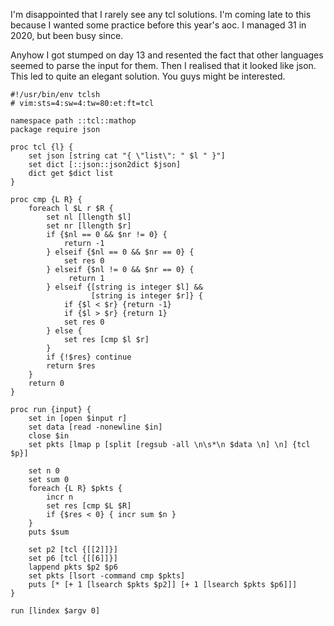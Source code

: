 I'm disappointed that I rarely see any tcl solutions. I'm coming late to this because I wanted some practice before this year's aoc. I managed 31 in 2020, but been busy since.

Anyhow I got stumped on day 13 and resented the fact that other languages seemed to parse the input for them. Then I realised that it looked like json. This led to quite an elegant solution. You guys might be interested.


    #!/usr/bin/env tclsh
    # vim:sts=4:sw=4:tw=80:et:ft=tcl 

    namespace path ::tcl::mathop
    package require json

    proc tcl {l} {
        set json [string cat "{ \"list\": " $l " }"]
        set dict [::json::json2dict $json]
        dict get $dict list
    }

    proc cmp {L R} {
        foreach l $L r $R {
            set nl [llength $l] 
            set nr [llength $r]
            if {$nl == 0 && $nr != 0} {
                return -1
            } elseif {$nl == 0 && $nr == 0} {
                set res 0
            } elseif {$nl != 0 && $nr == 0} {
                 return 1
            } elseif {[string is integer $l] && 
                      [string is integer $r]} { 
                if {$l < $r} {return -1}
                if {$l > $r} {return 1} 
                set res 0
            } else {
                set res [cmp $l $r]
            }
            if {!$res} continue
            return $res
        }
        return 0
    }

    proc run {input} {
        set in [open $input r]
        set data [read -nonewline $in]
        close $in
        set pkts [lmap p [split [regsub -all \n\s*\n $data \n] \n] {tcl $p}]

        set n 0
        set sum 0
        foreach {L R} $pkts {
            incr n
            set res [cmp $L $R] 
            if {$res < 0} { incr sum $n }
        }
        puts $sum 

        set p2 [tcl {[[2]]}]
        set p6 [tcl {[[6]]}]
        lappend pkts $p2 $p6
        set pkts [lsort -command cmp $pkts]
        puts [* [+ 1 [lsearch $pkts $p2]] [+ 1 [lsearch $pkts $p6]]]
    }

    run [lindex $argv 0]
